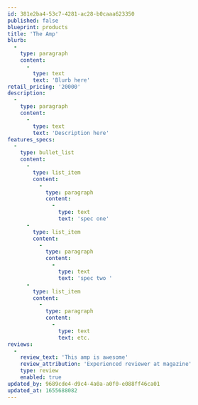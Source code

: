 ```yaml
---
id: 381e2ba4-53c7-4281-ac28-b0caaa623350
published: false
blueprint: products
title: 'The Amp'
blurb:
  -
    type: paragraph
    content:
      -
        type: text
        text: 'Blurb here'
retail_pricing: '20000'
description:
  -
    type: paragraph
    content:
      -
        type: text
        text: 'Description here'
features_specs:
  -
    type: bullet_list
    content:
      -
        type: list_item
        content:
          -
            type: paragraph
            content:
              -
                type: text
                text: 'spec one'
      -
        type: list_item
        content:
          -
            type: paragraph
            content:
              -
                type: text
                text: 'spec two '
      -
        type: list_item
        content:
          -
            type: paragraph
            content:
              -
                type: text
                text: etc.
reviews:
  -
    review_text: 'This amp is awesome'
    review_attribution: 'Experienced reviewer at magazine'
    type: review
    enabled: true
updated_by: 9689cde4-d9c4-4a0a-a0f0-e088ff46ca01
updated_at: 1655688082
---
```

